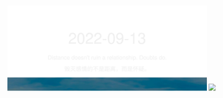 <!-- [START DAILY SAYING] -->
<!-- Please keep comment here to allow auto update -->
<p align="center">
  <img src="assets/daily-saying/2022-09-13.svg" height="196"/>
  <img src="https://dots365.herokuapp.com?d=2022-09-13" height="196"/>
</p>
<!-- [END DAILY SAYING] -->

<!-- <p align="center">
<img alt="profile views" src="https://komarev.com/ghpvc/?username=bubkoo&color=brightgreen&style=flat-square&label=PROFILE+VIEWS" />
</p> -->
